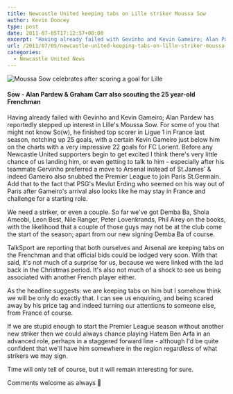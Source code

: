```yaml
---
title: Newcastle United keeping tabs on Lille striker Moussa Sow
author: Kevin Doocey
type: post
date: 2011-07-05T17:12:57+00:00
excerpt: "Having already failed with Gevinho and Kevin Gameiro; Alan Pardew has reportedly stepped up interest in Lille's Moussa Sow. For some of you that might.."
url: /2011/07/05/newcastle-united-keeping-tabs-on-lille-striker-moussa-sow/
categories:
  - Newcastle United News
---
```


![Moussa Sow celebrates after scoring a goal for Lille](https://www.tynetime.com/wp-content/uploads/2011/07/Moussa-Sow-Lille.jpg "Moussa-Sow-Lille")

#### Sow - Alan Pardew & Graham Carr also scouting the 25 year-old Frenchman

Having already failed with Gevinho and Kevin Gameiro; Alan Pardew has reportedly stepped up interest in Lille's Moussa Sow. For some of you that might not know So(w), he finished top scorer in Ligue 1 in France last season, notching up 25 goals, with a certain Kevin Gameiro just below him on the charts with a very impressive 22 goals for FC Lorient. Before any  Newcastle United supporters begin to get excited I think there's very little chance of us landing him, or even getting to talk to him - especially after his teammate Gervinho preferred a move to Arsenal instead of St.James' & indeed Gameiro also snubbed the Premier League to join Paris St.Germain. Add that to the fact that PSG's Mevlut Erding who seemed on his way out of Paris after Gameiro's arrival also looks like he may stay in France and challenge for a starting role.

We need a striker, or even a couple. So far we've got Demba Ba, Shola Ameobi, Leon Best, Nile Ranger, Peter Lovenkrands, Phil Airey on the books, with the likelihood that a couple of those guys may not be at the club come the start of the season; apart from our new signing Demba Ba of course.

TalkSport are reporting that both ourselves and Arsenal are keeping tabs on the Frenchman and that official bids could be lodged very soon. With that said, it's not much of a surprise for us, because we were linked with the lad back in the Christmas period. It's also not much of a shock to see us being associated with another French player either.

As the headline suggests: we are keeping tabs on him but I somehow think we will be only do exactly that. I can see us enquiring, and being scared away by his price tag and indeed turning our attentions to someone else, from France of course.

If we are stupid enough to start the Premier League season without another new striker then we could always chance playing Hatem Ben Arfa in an advanced role, perhaps in a staggered forward line - although I'd be quite confident that we'll have him somewhere in the region regardless of what strikers we may sign.

Time will only tell of course, but it will remain interesting for sure.

Comments welcome as always 🙂
